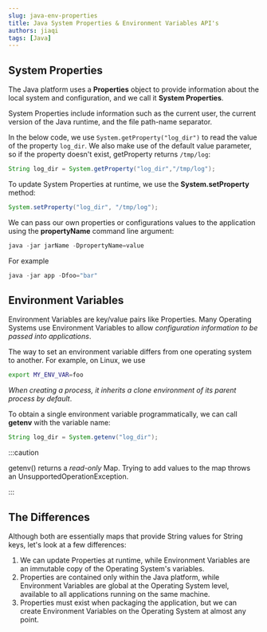 ```yaml
---
slug: java-env-properties
title: Java System Properties & Environment Variables API's
authors: jiaqi
tags: [Java]
---
```


[//]: # (Copyright Jiaqi Liu)

[//]: # (Licensed under the Apache License, Version 2.0 &#40;the "License"&#41;;)
[//]: # (you may not use this file except in compliance with the License.)
[//]: # (You may obtain a copy of the License at)

[//]: # (    http://www.apache.org/licenses/LICENSE-2.0)

[//]: # (Unless required by applicable law or agreed to in writing, software)
[//]: # (distributed under the License is distributed on an "AS IS" BASIS,)
[//]: # (WITHOUT WARRANTIES OR CONDITIONS OF ANY KIND, either express or implied.)
[//]: # (See the License for the specific language governing permissions and)
[//]: # (limitations under the License.)

<!--truncate-->

System Properties
-----------------

The Java platform uses a **Properties** object to provide information about the local system and configuration, and we
call it **System Properties**.

System Properties include information such as the current user, the current version of the Java runtime, and the file
path-name separator.

In the below code, we use `System.getProperty("log_dir")` to read the value of the property `log_dir`. We also make use
of the default value parameter, so if the property doesn't exist, getProperty returns `/tmp/log`:

```java
String log_dir = System.getProperty("log_dir","/tmp/log");
```

To update System Properties at runtime, we use the **System.setProperty** method:

```java
System.setProperty("log_dir", "/tmp/log");
```

We can pass our own properties or configurations values to the application using the **propertyName** command line
argument:

```java
java -jar jarName -DpropertyName=value
```

For example

```java
java -jar app -Dfoo="bar"
```

Environment Variables
---------------------

Environment Variables are key/value pairs like Properties. Many Operating Systems use Environment Variables to allow
_configuration information to be passed into applications_.

The way to set an environment variable differs from one operating system to another. For example, on Linux, we use

```bash
export MY_ENV_VAR=foo
```

_When creating a process, it inherits a clone environment of its parent process by default_.

To obtain a single environment variable programmatically, we can call **getenv** with the variable name:

```java
String log_dir = System.getenv("log_dir");
```

:::caution

getenv() returns a _read-only_ Map. Trying to add values to the map throws an UnsupportedOperationException.

:::

The Differences
---------------

Although both are essentially maps that provide String values for String keys, let's look at a few differences:

1. We can update Properties at runtime, while Environment Variables are an immutable copy of the Operating System's
   variables.
2. Properties are contained only within the Java platform, while Environment Variables are global at the Operating
   System level, available to all applications running on the same machine.
3. Properties must exist when packaging the application, but we can create Environment Variables on the Operating
   System at almost any point.
